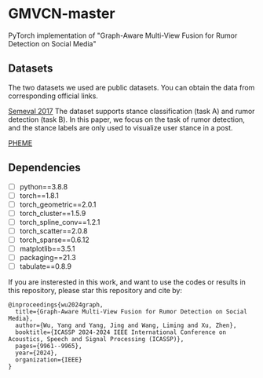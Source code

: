 # GMVCN-master
PyTorch implementation of "Graph-Aware Multi-View Fusion for Rumor Detection on Social Media"

## Datasets
The two datasets we used are public datasets. You can obtain the data from corresponding official links.

[Semeval 2017](https://alt.qcri.org/semeval2017/task8/index.php?id=data-and-tools)
The dataset supports stance classification (task A) and rumor detection (task B). In this paper, we focus on the task of rumor detection, and the stance labels are only used to visualize user stance in a post. 

[PHEME](https://figshare.com/articles/dataset/PHEME_dataset_for_Rumour_Detection_and_Veracity_Classification/6392078)

## Dependencies
- [ ] python==3.8.8
- [ ] torch==1.8.1
- [ ] torch_geometric==2.0.1
- [ ] torch_cluster==1.5.9
- [ ] torch_spline_conv==1.2.1
- [ ] torch_scatter==2.0.8
- [ ] torch_sparse==0.6.12
- [ ] matplotlib==3.5.1 
- [ ] packaging==21.3
- [ ] tabulate==0.8.9

If you are insterested in this work, and want to use the codes or results in this repository, please star this repository and cite by:
```
@inproceedings{wu2024graph,
  title={Graph-Aware Multi-View Fusion for Rumor Detection on Social Media},
  author={Wu, Yang and Yang, Jing and Wang, Liming and Xu, Zhen},
  booktitle={ICASSP 2024-2024 IEEE International Conference on Acoustics, Speech and Signal Processing (ICASSP)},
  pages={9961--9965},
  year={2024},
  organization={IEEE}
}
